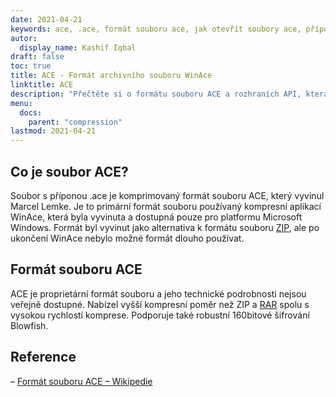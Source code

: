 ```yaml
---
date: 2021-04-21
keywords: ace, .ace, formát souboru ace, jak otevřít soubory ace, přípona .ace, přípona ace
autor:
  display_name: Kashif Iqbal
draft: false
toc: true
title: ACE - Formát archivního souboru WinAce
linktitle: ACE
description: "Přečtěte si o formátu souboru ACE a rozhraních API, která mohou vytvářet a otevírat soubory ACE."
menu:
  docs:
    parent: "compression"
lastmod: 2021-04-21
---
```


## Co je soubor ACE?

Soubor s příponou .ace je komprimovaný formát souboru ACE, který vyvinul Marcel Lemke. Je to primární formát souboru používaný kompresní aplikací WinAce, která byla vyvinuta a dostupná pouze pro platformu Microsoft Windows. Formát byl vyvinut jako alternativa k formátu souboru [ZIP](/cs/compression/zip/), ale po ukončení WinAce nebylo možné formát dlouho používat.

## Formát souboru ACE

ACE je proprietární formát souboru a jeho technické podrobnosti nejsou veřejně dostupné. Nabízel vyšší kompresní poměr než ZIP a [RAR](/cs/komprese/rar/) spolu s vysokou rychlostí komprese. Podporuje také robustní 160bitové šifrování Blowfish.

## Reference

– [Formát souboru ACE – Wikipedie](https://en.wikipedia.org/wiki/ACE_(compressed_file_format))

